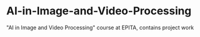 # AI-in-Image-and-Video-Processing
"AI in Image and Video Processing" course at EPITA, contains project work
